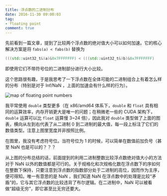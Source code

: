 ```yaml
---
title: 浮点数的二进制分布
date: 2016-11-30 09:00:03
tag:
- floating point
comment: true
---
```


先前看到一篇文章，提到了比较两个浮点数的绝对值大小可以如何加速。它的核心解决方案是将 `fabs(a) < fabs(b)` 替换为
~~~ C++
(((std::uint32_t&)a)&0x7FFFFFFF) < (((std::uint32_t&)b)&0x7FFFFFFF)
~~~
即使用它们不带符号位的二进制部分进行大小比较。

这个思路很有趣，于是我思考了一下浮点数在全体可能的二进制组合上有着怎么样的分布（特别是对于 Inf/NaN ，上面的加速会有什么样的行为）。

![map of floating point numbers](images/fp-map.png)

我平常使用 `double` 类型更多（在 x86/amd64 体系下，`double` 和 `float` 具有相同的运算效率，内存开销更大是唯一的问题；在稍微老一些的 CUDA 架构下，`double` 运算可以比 `float` 运算慢 3~24 倍），因此我对 `double` 类型做了上面的图表，横向从左到右代表了从二进制 0 到二进制的最大值，每一段上标注了它们的数值类型。注意上图里宽度并非按照比例。

在图里，我没有考虑符号位。当符号位为 1 的时候，可以简单在数值前加负号（甚至 NaN 也是可以的？？？

从上图的分布总结的话，前面提到的利用二进制整数比较浮点数绝对值大小的方法对于 NaN 以外的数值都是可行的。关于规格化和次规格化数在浮点数下的序如何在整数下保持，只要注意到浮点数的指数部分处于二进制的高位，因而作为主序，便可得知。唯一有意思的是 NaN ，我们知道 NaN 在浮点数中的处理是比较“矛盾”的，它与其它浮点数的比较违背了布尔逻辑。在二进制中，NaN 可以被看做“超级无穷”，即它甚至比无穷还要大。
